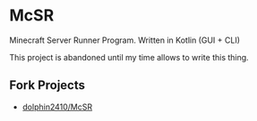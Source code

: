 # McSR
Minecraft Server Runner Program. Written in Kotlin (GUI + CLI)

This project is abandoned until my time allows to write this thing.

## Fork Projects

- [dolphin2410/McSR](https://github.com/dolphin2410/McSR)
